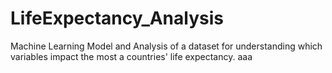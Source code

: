 # LifeExpectancy_Analysis
Machine Learning Model and Analysis of a dataset for understanding which variables impact the most a countries' life expectancy.
aaa
